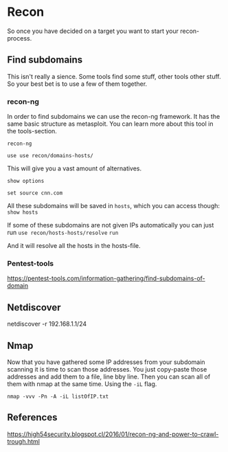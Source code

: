 # Recon

So once you have decided on a target you want to start your recon-process. 

## Find subdomains

This isn't really a sience. Some tools find some stuff, other tools other stuff. So your best bet is to use a few of them together.

### recon-ng
In order to find subdomains we can use the recon-ng framework. It has the same basic structure as metasploit. You can learn more about this tool in the tools-section.

`recon-ng`

`use use recon/domains-hosts/`

This will give you a vast amount of alternatives.

`show options`

`set source cnn.com`


All these subdomains will be saved in `hosts`, which you can access though: `show hosts`

If some of these subdomains are not given IPs automatically you can just run
`use recon/hosts-hosts/resolve`
`run`

And it will resolve all the hosts in the hosts-file. 

### Pentest-tools
https://pentest-tools.com/information-gathering/find-subdomains-of-domain

## Netdiscover

netdiscover -r 192.168.1.1/24

## Nmap

Now that you have gathered some IP addresses from your subdomain scanning it is time to scan those addresses. You just copy-paste those addresses and add them to a file, line bby line. Then you can scan all of them with nmap at the same time. Using the `-iL` flag.


`nmap -vvv -Pn -A -iL listOfIP.txt`


## References
https://high54security.blogspot.cl/2016/01/recon-ng-and-power-to-crawl-trough.html